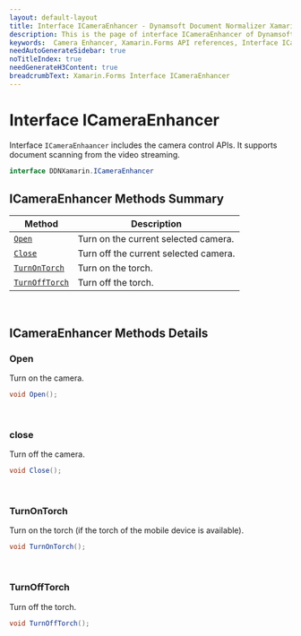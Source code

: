 ```yaml
---
layout: default-layout
title: Interface ICameraEnhancer - Dynamsoft Document Normalizer Xamarin.Forms edition
description: This is the page of interface ICameraEnhancer of Dynamsoft Document Normalizer Xamarin.Forms SDK.
keywords:  Camera Enhancer, Xamarin.Forms API references, Interface ICameraEnhancer
needAutoGenerateSidebar: true
noTitleIndex: true
needGenerateH3Content: true
breadcrumbText: Xamarin.Forms Interface ICameraEnhancer
---
```


# Interface ICameraEnhancer

Interface `ICameraEnhaancer` includes the camera control APIs. It supports document scanning from the video streaming.

```csharp
interface DDNXamarin.ICameraEnhancer
```

## ICameraEnhancer Methods Summary

| Method | Description |
| ------ | ----------- |
| [`Open`](#open) | Turn on the current selected camera. |
| [`Close`](#close) | Turn off the current selected camera. |
| [`TurnOnTorch`](#turnontorch) | Turn on the torch. |
| [`TurnOffTorch`](#turnofftorch) | Turn off the torch. |

&nbsp;

## ICameraEnhancer Methods Details

### Open

Turn on the camera.

```csharp
void Open();
```

&nbsp;

### close

Turn off the camera.

```csharp
void Close();
```

&nbsp;

### TurnOnTorch

Turn on the torch (if the torch of the mobile device is available).

```csharp
void TurnOnTorch();
```

&nbsp;

### TurnOffTorch

Turn off the torch.

```csharp
void TurnOffTorch();
```
